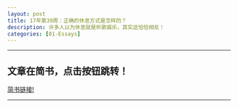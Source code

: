 ```yaml
---
layout: post
title: 17年第39周：正确的休息方式是怎样的？
description: 许多人以为休息就是听歌娱乐，其实这恰恰相反！
categories: [01-Essays]
---
```


---
## 文章在简书，点击按钮跳转！
<a class="btn btn-default" href= "【随笔】正确的休息方式">简书链接!</a>

---
